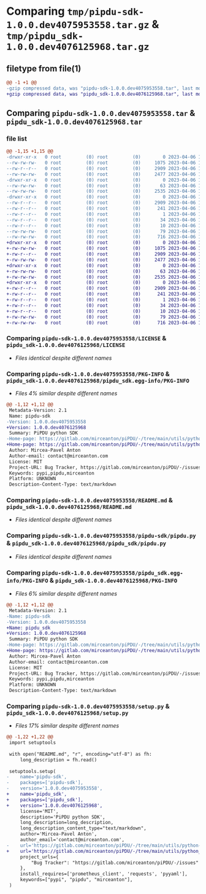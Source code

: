 # Comparing `tmp/pipdu-sdk-1.0.0.dev4075953558.tar.gz` & `tmp/pipdu_sdk-1.0.0.dev4076125968.tar.gz`

## filetype from file(1)

```diff
@@ -1 +1 @@
-gzip compressed data, was "pipdu-sdk-1.0.0.dev4075953558.tar", last modified: Thu Apr  6 19:09:27 2023, max compression
+gzip compressed data, was "pipdu_sdk-1.0.0.dev4076125968.tar", last modified: Thu Apr  6 19:52:56 2023, max compression
```

## Comparing `pipdu-sdk-1.0.0.dev4075953558.tar` & `pipdu_sdk-1.0.0.dev4076125968.tar`

### file list

```diff
@@ -1,15 +1,15 @@
-drwxr-xr-x   0 root         (0) root         (0)        0 2023-04-06 19:09:27.433298 pipdu-sdk-1.0.0.dev4075953558/
--rw-rw-rw-   0 root         (0) root         (0)     1075 2023-04-06 19:05:49.000000 pipdu-sdk-1.0.0.dev4075953558/LICENSE
--rw-r--r--   0 root         (0) root         (0)     2909 2023-04-06 19:09:27.433298 pipdu-sdk-1.0.0.dev4075953558/PKG-INFO
--rw-rw-rw-   0 root         (0) root         (0)     2477 2023-04-06 19:05:49.000000 pipdu-sdk-1.0.0.dev4075953558/README.md
-drwxr-xr-x   0 root         (0) root         (0)        0 2023-04-06 19:09:27.433298 pipdu-sdk-1.0.0.dev4075953558/pipdu-sdk/
--rw-rw-rw-   0 root         (0) root         (0)       63 2023-04-06 19:05:49.000000 pipdu-sdk-1.0.0.dev4075953558/pipdu-sdk/__init__.py
--rw-rw-rw-   0 root         (0) root         (0)     2535 2023-04-06 19:05:49.000000 pipdu-sdk-1.0.0.dev4075953558/pipdu-sdk/pipdu.py
-drwxr-xr-x   0 root         (0) root         (0)        0 2023-04-06 19:09:27.433298 pipdu-sdk-1.0.0.dev4075953558/pipdu_sdk.egg-info/
--rw-r--r--   0 root         (0) root         (0)     2909 2023-04-06 19:09:27.000000 pipdu-sdk-1.0.0.dev4075953558/pipdu_sdk.egg-info/PKG-INFO
--rw-r--r--   0 root         (0) root         (0)      241 2023-04-06 19:09:27.000000 pipdu-sdk-1.0.0.dev4075953558/pipdu_sdk.egg-info/SOURCES.txt
--rw-r--r--   0 root         (0) root         (0)        1 2023-04-06 19:09:27.000000 pipdu-sdk-1.0.0.dev4075953558/pipdu_sdk.egg-info/dependency_links.txt
--rw-r--r--   0 root         (0) root         (0)       34 2023-04-06 19:09:27.000000 pipdu-sdk-1.0.0.dev4075953558/pipdu_sdk.egg-info/requires.txt
--rw-r--r--   0 root         (0) root         (0)       10 2023-04-06 19:09:27.000000 pipdu-sdk-1.0.0.dev4075953558/pipdu_sdk.egg-info/top_level.txt
--rw-rw-rw-   0 root         (0) root         (0)       79 2023-04-06 19:09:27.433298 pipdu-sdk-1.0.0.dev4075953558/setup.cfg
--rw-rw-rw-   0 root         (0) root         (0)      716 2023-04-06 19:09:26.000000 pipdu-sdk-1.0.0.dev4075953558/setup.py
+drwxr-xr-x   0 root         (0) root         (0)        0 2023-04-06 19:52:56.181933 pipdu_sdk-1.0.0.dev4076125968/
+-rw-rw-rw-   0 root         (0) root         (0)     1075 2023-04-06 19:43:27.000000 pipdu_sdk-1.0.0.dev4076125968/LICENSE
+-rw-r--r--   0 root         (0) root         (0)     2909 2023-04-06 19:52:56.181933 pipdu_sdk-1.0.0.dev4076125968/PKG-INFO
+-rw-rw-rw-   0 root         (0) root         (0)     2477 2023-04-06 19:43:27.000000 pipdu_sdk-1.0.0.dev4076125968/README.md
+drwxr-xr-x   0 root         (0) root         (0)        0 2023-04-06 19:52:56.177933 pipdu_sdk-1.0.0.dev4076125968/pipdu_sdk/
+-rw-rw-rw-   0 root         (0) root         (0)       63 2023-04-06 19:43:27.000000 pipdu_sdk-1.0.0.dev4076125968/pipdu_sdk/__init__.py
+-rw-rw-rw-   0 root         (0) root         (0)     2535 2023-04-06 19:43:27.000000 pipdu_sdk-1.0.0.dev4076125968/pipdu_sdk/pipdu.py
+drwxr-xr-x   0 root         (0) root         (0)        0 2023-04-06 19:52:56.181933 pipdu_sdk-1.0.0.dev4076125968/pipdu_sdk.egg-info/
+-rw-r--r--   0 root         (0) root         (0)     2909 2023-04-06 19:52:56.000000 pipdu_sdk-1.0.0.dev4076125968/pipdu_sdk.egg-info/PKG-INFO
+-rw-r--r--   0 root         (0) root         (0)      241 2023-04-06 19:52:56.000000 pipdu_sdk-1.0.0.dev4076125968/pipdu_sdk.egg-info/SOURCES.txt
+-rw-r--r--   0 root         (0) root         (0)        1 2023-04-06 19:52:56.000000 pipdu_sdk-1.0.0.dev4076125968/pipdu_sdk.egg-info/dependency_links.txt
+-rw-r--r--   0 root         (0) root         (0)       34 2023-04-06 19:52:56.000000 pipdu_sdk-1.0.0.dev4076125968/pipdu_sdk.egg-info/requires.txt
+-rw-r--r--   0 root         (0) root         (0)       10 2023-04-06 19:52:56.000000 pipdu_sdk-1.0.0.dev4076125968/pipdu_sdk.egg-info/top_level.txt
+-rw-rw-rw-   0 root         (0) root         (0)       79 2023-04-06 19:52:56.181933 pipdu_sdk-1.0.0.dev4076125968/setup.cfg
+-rw-rw-rw-   0 root         (0) root         (0)      716 2023-04-06 19:52:55.000000 pipdu_sdk-1.0.0.dev4076125968/setup.py
```

### Comparing `pipdu-sdk-1.0.0.dev4075953558/LICENSE` & `pipdu_sdk-1.0.0.dev4076125968/LICENSE`

 * *Files identical despite different names*

### Comparing `pipdu-sdk-1.0.0.dev4075953558/PKG-INFO` & `pipdu_sdk-1.0.0.dev4076125968/pipdu_sdk.egg-info/PKG-INFO`

 * *Files 4% similar despite different names*

```diff
@@ -1,12 +1,12 @@
 Metadata-Version: 2.1
 Name: pipdu-sdk
-Version: 1.0.0.dev4075953558
+Version: 1.0.0.dev4076125968
 Summary: PiPDU python SDK
-Home-page: https://gitlab.com/mirceanton/piPDU/-/tree/main/utils/python-sdk
+Home-page: https://gitlab.com/mirceanton/piPDU/-/tree/main/utils/python_sdk
 Author: Mircea-Pavel Anton
 Author-email: contact@mirceanton.com
 License: MIT
 Project-URL: Bug Tracker, https://gitlab.com/mirceanton/piPDU/-/issues
 Keywords: pypi,pipdu,mirceanton
 Platform: UNKNOWN
 Description-Content-Type: text/markdown
```

### Comparing `pipdu-sdk-1.0.0.dev4075953558/README.md` & `pipdu_sdk-1.0.0.dev4076125968/README.md`

 * *Files identical despite different names*

### Comparing `pipdu-sdk-1.0.0.dev4075953558/pipdu-sdk/pipdu.py` & `pipdu_sdk-1.0.0.dev4076125968/pipdu_sdk/pipdu.py`

 * *Files identical despite different names*

### Comparing `pipdu-sdk-1.0.0.dev4075953558/pipdu_sdk.egg-info/PKG-INFO` & `pipdu_sdk-1.0.0.dev4076125968/PKG-INFO`

 * *Files 6% similar despite different names*

```diff
@@ -1,12 +1,12 @@
 Metadata-Version: 2.1
-Name: pipdu-sdk
-Version: 1.0.0.dev4075953558
+Name: pipdu_sdk
+Version: 1.0.0.dev4076125968
 Summary: PiPDU python SDK
-Home-page: https://gitlab.com/mirceanton/piPDU/-/tree/main/utils/python-sdk
+Home-page: https://gitlab.com/mirceanton/piPDU/-/tree/main/utils/python_sdk
 Author: Mircea-Pavel Anton
 Author-email: contact@mirceanton.com
 License: MIT
 Project-URL: Bug Tracker, https://gitlab.com/mirceanton/piPDU/-/issues
 Keywords: pypi,pipdu,mirceanton
 Platform: UNKNOWN
 Description-Content-Type: text/markdown
```

### Comparing `pipdu-sdk-1.0.0.dev4075953558/setup.py` & `pipdu_sdk-1.0.0.dev4076125968/setup.py`

 * *Files 17% similar despite different names*

```diff
@@ -1,22 +1,22 @@
 import setuptools
 
 with open("README.md", "r", encoding="utf-8") as fh:
     long_description = fh.read()
 
 setuptools.setup(
-    name='pipdu-sdk',
-    packages=['pipdu-sdk'],
-    version='1.0.0.dev4075953558',
+    name='pipdu_sdk',
+    packages=['pipdu_sdk'],
+    version='1.0.0.dev4076125968',
     license='MIT',
     description='PiPDU python SDK',
     long_description=long_description,
     long_description_content_type="text/markdown",
     author='Mircea-Pavel Anton',
     author_email='contact@mirceanton.com',
-    url='https://gitlab.com/mirceanton/piPDU/-/tree/main/utils/python-sdk',
+    url='https://gitlab.com/mirceanton/piPDU/-/tree/main/utils/python_sdk',
     project_urls={
         "Bug Tracker": "https://gitlab.com/mirceanton/piPDU/-/issues"
     },
     install_requires=['prometheus_client', 'requests', 'pyyaml'],
     keywords=["pypi", "pipdu", "mirceanton"],
 )
```

